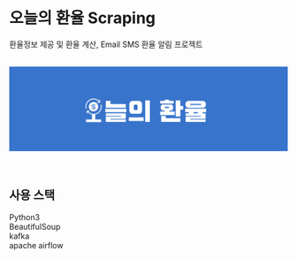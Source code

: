 # 오늘의 환율 Scraping   

환율정보 제공 및 환율 계산, Email SMS 환율 알림 프로젝트 
<br/>
<br/>
<p align="center">
<img width="1000" alt="image" src="https://github.com/ShinSeoY/myBatch/blob/main/img/banner.png" />
</p>
<br/>

## 사용 스택
Python3 <br/>
BeautifulSoup <br/>
kafka <br/>
apache airflow <br/>
